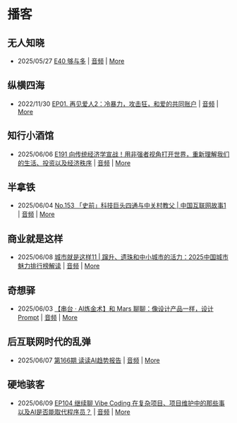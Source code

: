 # 播客

## 无人知晓
- 2025/05/27 [E40 够与多](https://www.xiaoyuzhoufm.com/episode/682ecd8b457b22ce0df770c2) | [音频](https://dts-api.xiaoyuzhoufm.com/track/611719d3cb0b82e1df0ad29e/682ecd8b457b22ce0df770c2/media.xyzcdn.net/611719d3cb0b82e1df0ad29e/lqx1UHbtbLPSGlAcSjWewCS8fYg0.m4a) | [More](channels/%E6%97%A0%E4%BA%BA%E7%9F%A5%E6%99%93.md)

## 纵横四海
- 2022/11/30 [EP01. 再见爱人2：冷暴力，攻击狂，和爱的共同账户](https://www.ximalaya.com/sound/592716797) | [音频](https://aod.cos.tx.xmcdn.com/storages/26c6-audiofreehighqps/E9/4E/GKwRIUEHXOodAq7-QQHYdhCw-aacv2-48K.m4a) | [More](channels/%E7%BA%B5%E6%A8%AA%E5%9B%9B%E6%B5%B7.md)

## 知行小酒馆
- 2025/06/06 [E191 向传统经济学宣战！用非强者视角打开世界，重新理解我们的生活、投资以及经济秩序](https://www.xiaoyuzhoufm.com/episode/68427ace79e285b9b882bc61) | [音频](https://dts-api.xiaoyuzhoufm.com/track/6013f9f58e2f7ee375cf4216/68427ace79e285b9b882bc61/media.xyzcdn.net/6013f9f58e2f7ee375cf4216/lvo1vnUNlwUh1QKiNJElmxkIRaVk.m4a) | [More](channels/%E7%9F%A5%E8%A1%8C%E5%B0%8F%E9%85%92%E9%A6%86.md)

## 半拿铁
- 2025/06/04 [No.153 「史前」科技巨头四通与中关村教父 | 中国互联网故事1](https://www.ximalaya.com/sound/863119335) | [音频](https://tk.wavpub.com/WPDL_jTdMHjSFWTkKmKfdLnQArWBedQYHahsHCAHckebEpFFyugNgePazXjyxYf-25.m4a) | [More](channels/%E5%8D%8A%E6%8B%BF%E9%93%81.md)

## 商业就是这样
- 2025/06/08 [城市就是这样11 | 蹿升、遗珠和中小城市的活力：2025中国城市魅力排行榜解读](https://www.ximalaya.com/sound/866245960) | [音频](https://aod.cos.tx.xmcdn.com/storages/de20-audiofreehighqps/E3/AB/GKwRIRwMG2wNANCjmwPDKkAp.m4a) | [More](channels/%E5%95%86%E4%B8%9A%E5%B0%B1%E6%98%AF%E8%BF%99%E6%A0%B7.md)

## 奇想驿
- 2025/06/03 [【串台 · AI炼金术】和 Mars 聊聊：像设计产品一样，设计 Prompt](https://www.xiaoyuzhoufm.com/episode/683f048f31215eb506235c98) | [音频](https://dts-api.xiaoyuzhoufm.com/track/6034daea97755b8fc9c66480/683f048f31215eb506235c98/media.xyzcdn.net/6034daea97755b8fc9c66480/lkYD8TdPEbmFXBVAPx0iI534wdU_.m4a) | [More](channels/%E5%A5%87%E6%83%B3%E9%A9%BF.md)

## 后互联网时代的乱弹
- 2025/06/07 [第166期 读读AI趋势报告](https://hosting.wavpub.cn/pie/ep166/) | [音频](https://tk.wavpub.com/WPDL_nPNXrDUnsfTdDLVwGujXQGaCBDMDgFFbcBYVNECxeNZvUnumLDNYCdaYza-b7.mp3) | [More](channels/%E5%90%8E%E4%BA%92%E8%81%94%E7%BD%91%E6%97%B6%E4%BB%A3%E7%9A%84%E4%B9%B1%E5%BC%B9.md)

## 硬地骇客
- 2025/06/09 [EP104 继续聊 Vibe Coding 在复杂项目、项目维护中的那些事以及AI是否能取代程序员？](https://www.xiaoyuzhoufm.com/episode/6846c26779e285b9b8081905) | [音频](https://dts-api.xiaoyuzhoufm.com/track/640ee2438be5d40013fe4a87/6846c26779e285b9b8081905/media.xyzcdn.net/640ee2438be5d40013fe4a87/lkv5_tOYlKtxIcvipJ4ih-_mgZP3.m4a) | [More](channels/%E7%A1%AC%E5%9C%B0%E9%AA%87%E5%AE%A2.md)

